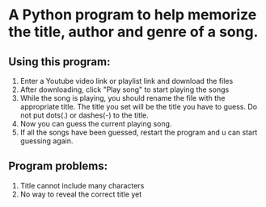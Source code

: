 # A Python program to help memorize the title, author and genre of a song.

## Using this program:

1. Enter a Youtube video link or playlist link and download the files
2. After downloading, click "Play song" to start playing the songs
3. While the song is playing, you should rename the file with the appropriate title. The title you set will be the title you have to guess. Do not put dots(.) or dashes(-) to the title.
4. Now you can guess the current playing song.
5. If all the songs have been guessed, restart the program and u can start guessing again.

## Program problems:

1. Title cannot include many characters
2. No way to reveal the correct title yet

